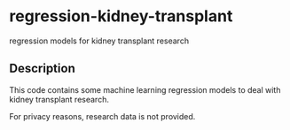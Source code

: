 # regression-kidney-transplant
regression models for kidney transplant research

## Description
This code contains some machine learning regression models to deal with kidney transplant research.

For privacy reasons, research data is not provided.
